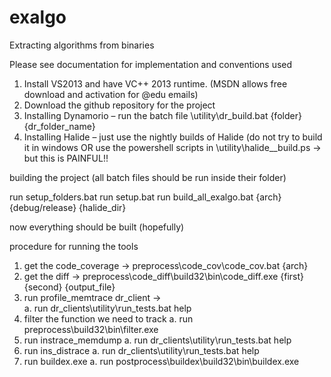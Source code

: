 exalgo
======

Extracting algorithms from binaries

Please see documentation for implementation and conventions used


1.	Install VS2013 and have VC++ 2013 runtime. (MSDN allows free download and activation for @edu emails)
2.	Download the github repository for the project
3.	Installing Dynamorio – run the batch file <repo>\utility\dr_build.bat {folder} {dr_folder_name}
4.	Installing Halide – just use the nightly builds of Halide (do not try to build it in windows 
OR use the powershell scripts in <repo>\utility\halide_<type>_build.ps -> but this is PAINFUL!!


building the project (all batch files should be run inside their folder)

run setup_folders.bat
run setup.bat
run build_all_exalgo.bat {arch} {debug/release} {halide_dir}

now everything should be built (hopefully)

procedure for running the tools

1.	get the code_coverage -> preprocess\code_cov\code_cov.bat {arch}
2.	get the diff -> preprocess\code_diff\build32\bin\code_diff.exe {first} {second}  {output_file}
3.	run profile_memtrace dr_client ->  
a.	run dr_clients\utility\run_tests.bat help
4.	filter the function we need to track
a.	run preprocess\build32\bin\filter.exe 
5.	run instrace_memdump 
a.	run dr_clients\utility\run_tests.bat help
6.	run ins_distrace
a.	run dr_clients\utility\run_tests.bat help
7.	run buildex.exe
a.	run postprocess\buildex\build32\bin\buildex.exe
